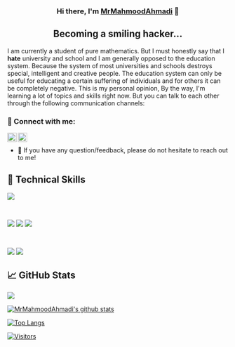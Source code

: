 <h3 align="center">
Hi there, I'm <a href="https://github.com/MrMahmoodAhmadi" target="_blank" rel="noreferrer">MrMahmoodAhmadi</a> 👋
</h3>

<h2 align="center">
Becoming a smiling hacker...
</h2> 

I am currently a student of pure mathematics.
But I must honestly say that I **hate** university and school and I am generally opposed to the education system.
Because the system of most universities and schools destroys special, intelligent and creative people.
The education system can only be useful for educating a certain suffering of individuals and for others it can be completely negative.
This is my personal opinion, By the way, I'm learning a lot of topics and skills right now. But you can talk to each other through the following communication channels:

### 🤝 Connect with me:

<a href="https://www.linkedin.com/in/mrmahmoodahmadi/"><img align="left" src="https://raw.githubusercontent.com/yushi1007/yushi1007/main/images/linkedin.svg" alt="Yu Shi | LinkedIn" width="21px"/></a>
<a href="https://instagram.com/MrMahmoodAhmadi"><img align="left" src="https://raw.githubusercontent.com/yushi1007/yushi1007/main/images/instagram.svg" alt="Yu Shi | Instagram" width="21px"/></a>
</br>
- 💬 If you have any question/feedback, please do not hesitate to reach out to me!


## 💼 Technical Skills

![](https://img.shields.io/badge/Code-HTML5-informational?style=flat&logo=HTML5&color=E34F26)

</br>

![](https://img.shields.io/badge/Style-CSS3-informational?style=flat&logo=CSS3&color=1572B6)
![](https://img.shields.io/badge/Style-Bootstrap-informational?style=flat&logo=Bootstrap&color=7952B3)
![](https://img.shields.io/badge/Style-styled--components-informational?style=flat&logo=styled-components&color=DB7093)


</br>

![](https://img.shields.io/badge/Tools-Git-informational?style=flat&logo=Git&color=F05032)
![](https://img.shields.io/badge/Tools-GitHub-informational?style=flat&logo=GitHub&color=181717)

## 📈 GitHub Stats 

![](https://camo.githubusercontent.com/95e70ab3680b06f28b41a6113d2a59386c31df792f34f9834d566e870d669db5/68747470733a2f2f6769746875622d70726f66696c652d74726f7068792e76657263656c2e6170702f3f757365726e616d653d4d724d61686d6f6f6441686d61646926636f6c756d6e3d38266d617267696e2d773d3135266d617267696e2d683d3135)


[![MrMahmoodAhmadi's github stats](https://github-readme-stats.vercel.app/api?username=MrMahmoodAhmadi)](https://github.com/MrMahmoodAhmadi)

[![Top Langs](https://github-readme-stats.vercel.app/api/top-langs/?username=MrMahmoodAhmadi&layout=compact)](https://github.com/MrMahmoodAhmadi)

[![Visitors](https://visitor-badge.glitch.me/badge?page_id=MrMahmoodAhmadi.MrMahmoodAhmadi)]()
